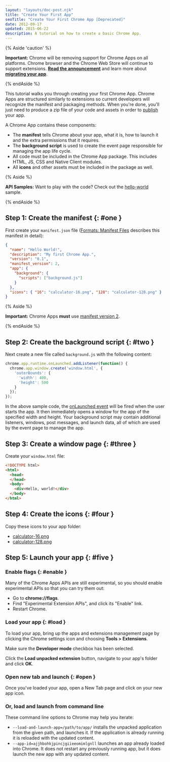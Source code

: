 ```yaml
---
layout: "layouts/doc-post.njk"
title: "Create Your First App"
seoTitle: "Create Your First Chrome App [Deprecated]"
date: 2012-09-17
updated: 2015-06-22
description: A tutorial on how to create a basic Chrome App.
---
```


{% Aside 'caution' %}

**Important:** Chrome will be removing support for Chrome Apps on all platforms. Chrome browser and
the Chrome Web Store will continue to support extensions. [**Read the announcement**][1] and learn
more about [**migrating your app**][2].

{% endAside %}

This tutorial walks you through creating your first Chrome App. Chrome Apps are structured similarly
to extensions so current developers will recognize the manifest and packaging methods. When you're
done, you'll just need to produce a zip file of your code and assets in order to [publish][3] your
app.

A Chrome App contains these components:

- The **manifest** tells Chrome about your app, what it is, how to launch it and the extra
  permissions that it requires.
- The **background script** is used to create the event page responsible for managing the app life
  cycle.
- All code must be included in the Chrome App package. This includes HTML, JS, CSS and Native Client
  modules.
- All **icons** and other assets must be included in the package as well.

{% Aside %}

**API Samples:** Want to play with the code? Check out the [hello-world][4] sample.

{% endAside %}

## Step 1: Create the manifest {: #one }

First create your `manifest.json` file ([Formats: Manifest Files][5] describes this manifest in
detail):

```json
{
  "name": "Hello World!",
  "description": "My first Chrome App.",
  "version": "0.1",
  "manifest_version": 2,
  "app": {
    "background": {
      "scripts": ["background.js"]
    }
  },
  "icons": { "16": "calculator-16.png", "128": "calculator-128.png" }
}
```

{% Aside %}

**Important:** Chrome Apps **must** use [manifest version 2][6].

{% endAside %}

## Step 2: Create the background script {: #two }

Next create a new file called `background.js` with the following content:

```js
chrome.app.runtime.onLaunched.addListener(function() {
  chrome.app.window.create('window.html', {
    'outerBounds': {
      'width': 400,
      'height': 500
    }
  });
});
```

In the above sample code, the [onLaunched event][7] will be fired when the user starts the app. It
then immediately opens a window for the app of the specified width and height. Your background
script may contain additional listeners, windows, post messages, and launch data, all of which are
used by the event page to manage the app.

## Step 3: Create a window page {: #three }

Create your `window.html` file:

```html
<!DOCTYPE html>
<html>
  <head>
  </head>
  <body>
    <div>Hello, world!</div>
  </body>
</html>
```

## Step 4: Create the icons {: #four }

Copy these icons to your app folder:

- [calculator-16.png][8]
- [calculator-128.png][9]

## Step 5: Launch your app {: #five }

### Enable flags {: #enable }

Many of the Chrome Apps APIs are still experimental, so you should enable experimental APIs so that
you can try them out:

- Go to **chrome://flags**.
- Find "Experimental Extension APIs", and click its "Enable" link.
- Restart Chrome.

### Load your app {: #load }

To load your app, bring up the apps and extensions management page by clicking the Chrome settings icon
and choosing **Tools > Extensions**.

Make sure the **Developer mode** checkbox has been selected.

Click the **Load unpacked extension** button, navigate to your app's folder and click **OK**.

### Open new tab and launch {: #open }

Once you've loaded your app, open a New Tab page and click on your new app icon.

### Or, load and launch from command line

These command line options to Chrome may help you iterate:

- `--load-and-launch-app=/path/to/app/` installs the unpacked application from the given path, and
  launches it. If the application is already running it is reloaded with the updated content.
- `--app-id=ajjhbohkjpincjgiieeomimlgnll` launches an app already loaded into Chrome. It does not
  restart any previously running app, but it does launch the new app with any updated content.

[1]: https://blog.chromium.org/2020/08/changes-to-chrome-app-support-timeline.html
[2]: /apps/migration
[3]: publish_app
[4]: https://github.com/GoogleChrome/chrome-extensions-samples/tree/main/_archive/apps/samples/hello-world
[5]: manifest
[6]: manifestVersion
[7]: app_lifecycle#lifecycle
[8]: /static/images/calculator-16.png
[9]: /static/images/calculator-128.png
